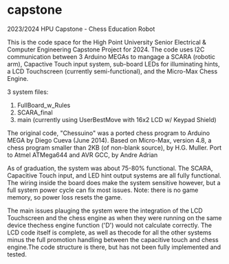 # capstone
2023/2024 HPU Capstone - Chess Education Robot

This is the code space for the High Point University Senior Electrical & Computer Engineering Capstone
Project for 2024. The code uses I2C communication between 3 Arduino MEGAs to mangage a SCARA (robotic arm),
Capactive Touch input system, sub-board LEDs for illuminating hints, a LCD Touchscreen (currently semi-functional),
and the Micro-Max Chess Engine. 

3 system files:
1) FullBoard_w_Rules
2) SCARA_final
3) main (currently using UserBestMove with 16x2 LCD w/ Keypad Shield)

The original code, "Chessuino" was a ported chess program to Arduino MEGA by Diego Cueva (June 2014). 
Based on Micro-Max, version 4.8, a chess program smaller than 2KB (of non-blank source), by H.G. Muller. 
Port to Atmel ATMega644 and AVR GCC, by Andre Adrian 

As of graduation, the system was about 75-80% functional. The SCARA, Capacitive Touch input, and LED hint output
systems are all fully functional. The wiring inside the board does make the system sensitive however, but a full
system power cycle can fix most issues. Note: there is no game memory, so power loss resets the game.

The main issues plauging the system were the integration of the LCD Touchscreen and the chess engine as when 
they were running on the same device thechess engine function ('D') would not calculate correctly. 
The LCD code itself is complete, as well as thecode for all the other systems minus the full promotion handling 
between the capacitive touch and chess engine.The code structure is there, but has not been fully implemented and tested.
